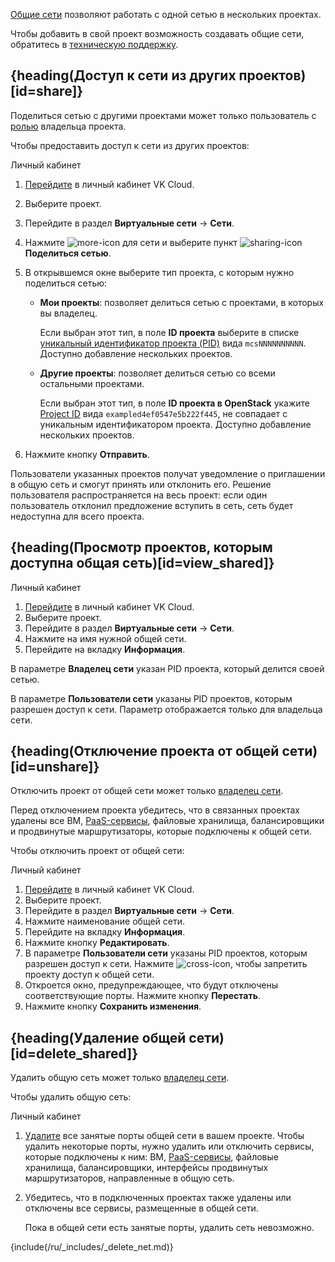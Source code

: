 
[Общие сети](../../concepts/net-types#shared_net) позволяют работать с одной сетью в нескольких проектах.

<info>

Чтобы добавить в свой проект возможность создавать общие сети, обратитесь в [техническую поддержку](/ru/contacts).

</info>

## {heading(Доступ к сети из других проектов)[id=share]}

Поделиться сетью с другими проектами может только пользователь с [ролью](/ru/tools-for-using-services/account/concepts/rolesandpermissions) владельца проекта.

Чтобы предоставить доступ к сети из других проектов:

<tabs>
<tablist>
<tab>Личный кабинет</tab>
</tablist>
<tabpanel>

1. [Перейдите](https://cloud.vk.com/app/) в личный кабинет VK Cloud.
1. Выберите проект.
1. Перейдите в раздел **Виртуальные сети** → **Сети**.
1. Нажмите ![more-icon](/ru/assets/more-icon.svg "inline") для сети и выберите пункт ![sharing-icon](/ru/assets/sharing-icon.svg "inline") **Поделиться сетью**.
1. В открывшемся окне выберите тип проекта, с которым нужно поделиться сетью:

   - **Мои проекты**: позволяет делиться сетью с проектами, в которых вы владелец.

     Если выбран этот тип, в поле **ID проекта** выберите в списке [уникальный идентификатор проекта (PID)](/ru/tools-for-using-services/account/service-management/project-settings/manage#poluchenie_identifikatora_proekta) вида `mcsNNNNNNNNNN`. Доступно добавление нескольких проектов.

   - **Другие проекты**: позволяет делиться сетью со всеми остальными проектами.

     Если выбран этот тип, в поле **ID проекта в OpenStack** укажите [Project ID](https://cloud.vk.com/docs/tools-for-using-services/api/rest-api/endpoints#poluchenie_project_id) вида `exampled4ef0547e5b222f445`, не совпадает с уникальным идентификатором проекта. Доступно добавление нескольких проектов.
1. Нажмите кнопку **Отправить**.

</tabpanel>
</tabs>

Пользователи указанных проектов получат уведомление о приглашении в общую сеть и смогут принять или отклонить его. Решение пользователя распространяется на весь проект: если один пользователь отклонил предложение вступить в сеть, сеть будет недоступна для всего проекта.

## {heading(Просмотр проектов, которым доступна общая сеть)[id=view_shared]}

<tabs>
<tablist>
<tab>Личный кабинет</tab>
</tablist>
<tabpanel>

1. [Перейдите](https://cloud.vk.com/app/) в личный кабинет VK Cloud.
1. Выберите проект.
1. Перейдите в раздел **Виртуальные сети** → **Сети**.
1. Нажмите на имя нужной общей сети.
1. Перейдите на вкладку **Информация**.

В параметре **Владелец сети** указан PID проекта, который делится своей сетью.

В параметре **Пользователи сети** указаны PID проектов, которым разрешен доступ к сети. Параметр отображается только для владельца сети.

</tabpanel>
</tabs>

## {heading(Отключение проекта от общей сети)[id=unshare]}

Отключить проект от общей сети может только [владелец сети](../../concepts/net-types#shared_net).

Перед отключением проекта убедитесь, что в связанных проектах удалены все ВМ, [PaaS-сервисы](/ru/intro/start/concepts/architecture), файловые хранилища, балансировщики и продвинутые маршрутизаторы, которые подключены к общей сети.

Чтобы отключить проект от общей сети:

<tabs>
<tablist>
<tab>Личный кабинет</tab>
</tablist>
<tabpanel>

1. [Перейдите](https://cloud.vk.com/app/) в личный кабинет VK Cloud.
1. Выберите проект.
1. Перейдите в раздел **Виртуальные сети** → **Сети**.
1. Нажмите наименование общей сети.
1. Перейдите на вкладку **Информация**.
1. Нажмите кнопку **Редактировать**.
1. В параметре **Пользователи сети** указаны PID проектов, которым разрешен доступ к сети. Нажмите ![cross-icon](/ru/assets/cross-icon.svg "inline"), чтобы запретить проекту доступ к общей сети.
1. Откроется окно, предупреждающее, что будут отключены соответствующие порты. Нажмите кнопку **Перестать**.
1. Нажмите кнопку **Сохранить изменения**.

</tabpanel>
</tabs>

## {heading(Удаление общей сети)[id=delete_shared]}

Удалить общую сеть может только [владелец сети](../../concepts/net-types#shared_net).

Чтобы удалить общую сеть:

<tabs>
<tablist>
<tab>Личный кабинет</tab>
</tablist>
<tabpanel>

1. [Удалите](../ports#udalenie_porta) все занятые порты общей сети в вашем проекте. Чтобы удалить некоторые порты, нужно удалить или отключить сервисы, которые подключены к ним: ВМ, [PaaS-сервисы](/ru/intro/start/concepts/architecture), файловые хранилища, балансировщики, интерфейсы продвинутых маршрутизаторов, направленные в общую сеть.
1. Убедитесь, что в подключенных проектах также удалены или отключены все сервисы, размещенные в общей сети.

   <warn>
   Пока в общей сети есть занятые порты, удалить сеть невозможно.
   </warn>

{include(/ru/_includes/_delete_net.md)}

</tabpanel>
</tabs>
